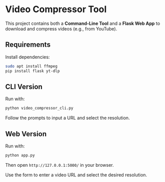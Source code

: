 # Video Compressor Tool

This project contains both a **Command-Line Tool** and a **Flask Web App** to download and compress videos (e.g., from YouTube).

## Requirements

Install dependencies:

```bash
sudo apt install ffmpeg
pip install flask yt-dlp
```

## CLI Version

Run with:

```bash
python video_compressor_cli.py
```

Follow the prompts to input a URL and select the resolution.

## Web Version

Run with:

```bash
python app.py
```

Then open `http://127.0.0.1:5000/` in your browser.

Use the form to enter a video URL and select the desired resolution.
